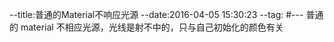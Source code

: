 --title:普通的Material不响应光源
--date:2016-04-05 15:30:23
--tag:
#---
普通的 material 不相应光源，光线是射不中的，只与自己初始化的颜色有关
